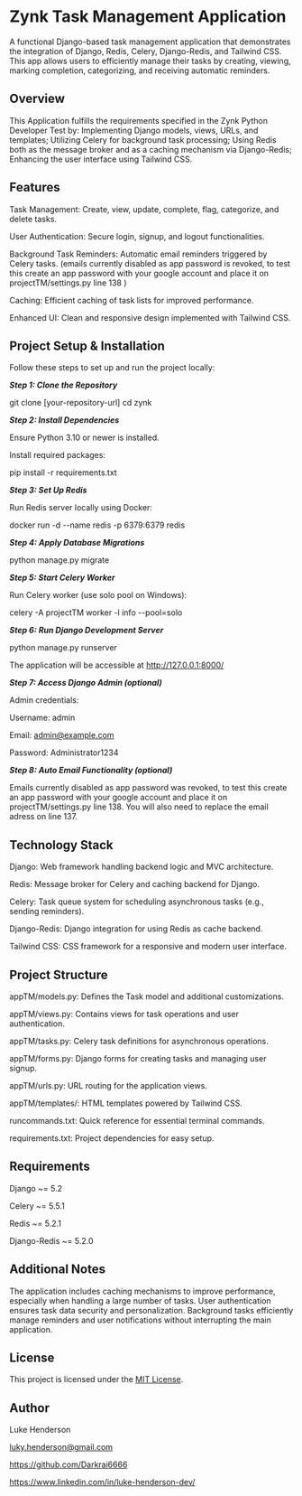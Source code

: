 # **Zynk Task Management Application**

A functional Django-based task management application that demonstrates the integration of Django, Redis, Celery, Django-Redis, and Tailwind CSS. This app allows users to efficiently manage their tasks by creating, viewing, marking completion, categorizing, and receiving automatic reminders.

## **Overview**

This Application fulfills the requirements specified in the Zynk Python Developer Test by:
Implementing Django models, views, URLs, and templates;
Utilizing Celery for background task processing;
Using Redis both as the message broker and as a caching mechanism via Django-Redis;
Enhancing the user interface using Tailwind CSS.

## **Features**

Task Management: Create, view, update, complete, flag, categorize, and delete tasks.

User Authentication: Secure login, signup, and logout functionalities.

Background Task Reminders: Automatic email reminders triggered by Celery tasks. (emails currently disabled as app password is revoked, to test this create an app password with your google account and place it on projectTM/settings.py line 138 )

Caching: Efficient caching of task lists for improved performance.

Enhanced UI: Clean and responsive design implemented with Tailwind CSS.

## **Project Setup & Installation**

Follow these steps to set up and run the project locally:

**_Step 1: Clone the Repository_**

git clone [your-repository-url]
cd zynk

**_Step 2: Install Dependencies_**

Ensure Python 3.10 or newer is installed.

Install required packages:

pip install -r requirements.txt

**_Step 3: Set Up Redis_**

Run Redis server locally using Docker:

docker run -d --name redis -p 6379:6379 redis

**_Step 4: Apply Database Migrations_**

python manage.py migrate

**_Step 5: Start Celery Worker_**

Run Celery worker (use solo pool on Windows):

celery -A projectTM worker -l info --pool=solo

**_Step 6: Run Django Development Server_**

python manage.py runserver

The application will be accessible at http://127.0.0.1:8000/

**_Step 7: Access Django Admin (optional)_**

Admin credentials:

Username: admin

Email: admin@example.com

Password: Administrator1234

**_Step 8: Auto Email Functionality (optional)_**

Emails currently disabled as app password was revoked, to test this create an app password with your google account and place it on projectTM/settings.py line 138. You will also need to replace the email adress on line 137.

## **Technology Stack**

Django: Web framework handling backend logic and MVC architecture.

Redis: Message broker for Celery and caching backend for Django.

Celery: Task queue system for scheduling asynchronous tasks (e.g., sending reminders).

Django-Redis: Django integration for using Redis as cache backend.

Tailwind CSS: CSS framework for a responsive and modern user interface.

## **Project Structure**

appTM/models.py: Defines the Task model and additional customizations.

appTM/views.py: Contains views for task operations and user authentication.

appTM/tasks.py: Celery task definitions for asynchronous operations.

appTM/forms.py: Django forms for creating tasks and managing user signup.

appTM/urls.py: URL routing for the application views.

appTM/templates/: HTML templates powered by Tailwind CSS.

runcommands.txt: Quick reference for essential terminal commands.

requirements.txt: Project dependencies for easy setup.

## **Requirements**

Django ~= 5.2

Celery ~= 5.5.1

Redis ~= 5.2.1

Django-Redis ~= 5.2.0

## **Additional Notes**

The application includes caching mechanisms to improve performance, especially when handling a large number of tasks.
User authentication ensures task data security and personalization.
Background tasks efficiently manage reminders and user notifications without interrupting the main application.

## **License**

This project is licensed under the [MIT License](./LICENSE).

## **Author**

Luke Henderson

luky.henderson@gmail.com

https://github.com/Darkrai6666

https://www.linkedin.com/in/luke-henderson-dev/

